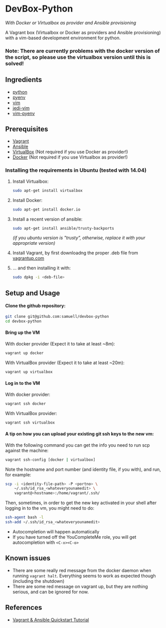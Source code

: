 # DevBox-Python
*With Docker or Virtualbox as provider and Ansible provisioning*

A Vagrant box (Virtualbox or Docker as providers and Ansible provisioning)
with a vim-based development environment for python.

### Note: There are currently problems with the docker version of the script, so please use the virtualbox version until this is solved!

## Ingredients

- [python](http://python.org)
- [pyenv](http://github.com/yyuu/pyenv)
- [vim](http://www.vim.org)
- [jedi-vim](https://github.com/davidhalter/jedi-vim)
- [vim-pyenv](https://github.com/lambdalisue/vim-pyenv)

## Prerequisites

- [Vagrant](https://www.vagrantup.com/)
- [Ansible](http://www.ansible.com/)
- [VirtualBox](https://www.virtualbox.org/) (Not required if you use Docker as provider!)
- [Docker](https://www.docker.com) (Not required if you use Virtualbox as provider!)

### Installing the requirements in Ubuntu (tested with 14.04)

1. Install Virtualbox:
	```bash
	sudo apt-get install virtualbox
	```

2. Install Docker:
	```bash
	sudo apt-get install docker.io
	```

3. Install a recent version of ansible:
   ```bash
   sudo apt-get install ansible/trusty-backports
   ```

   *(if you ubuntu version is "trusty", otherwise, replace it with your appropriate version)*
4. Install Vagrant, by first downloadng the proper .deb file from [vagrantup.com](https://www.vagrantup.com/downloads.html)

5. ... and then installing it with:
	```bash
	sudo dpkg -i <deb-file>
	```

## Setup and Usage

#### Clone the github repository:

```bash
git clone git@github.com:samuell/devbox-python
cd devbox-python
```

#### Bring up the VM

With docker provider (Expect it to take at least ~8m):

```bash
vagrant up docker
```

With VirtualBox provider (Expect it to take at least ~20m):

```bash
vagrant up virtualbox
```

#### Log in to the VM

With docker provider:

```bash
vagrant ssh docker
```

With VirtualBox provider:

```bash
vagrant ssh virtualbox
```

#### A tip on how you can upload your existing git ssh keys to the new vm:

With the following command you can get the info you need to run scp
against the machine:

```bash
vagrant ssh-config [docker | virtualbox]
```

Note the hostname and port number (and identity file, if you with),
and run, for example:

```bash
scp -i <identity-file-path> -P <portno> \
	~/.ssh/id_rsa_<whateveryounamedit> \
	vagrant@<hostname>:/home/vagrant/.ssh/
```

Then, sometimes, in order to get the new key activated in your shell
after logging in to the vm, you might need to do:

```bash
ssh-agent bash -l
ssh-add ~/.ssh/id_rsa_<whateveryounamedit>
```

- Autocompletion will happen automatically
- If you have turned off the YouCompleteMe role, you will get autocompletion with `<C-x><C-o>`

## Known issues

- There are some really red message from the docker daemon when running `vagrant halt`.
  Everything seems to work as expected though (including the shutdown)
- There are some red message on vagrant up, but they are nothing serious, and can be ignored for now.

## References

- [Vagrant & Ansible Quickstart Tutorial](http://adamcod.es/2014/09/23/vagrant-ansible-quickstart-tutorial.html)
